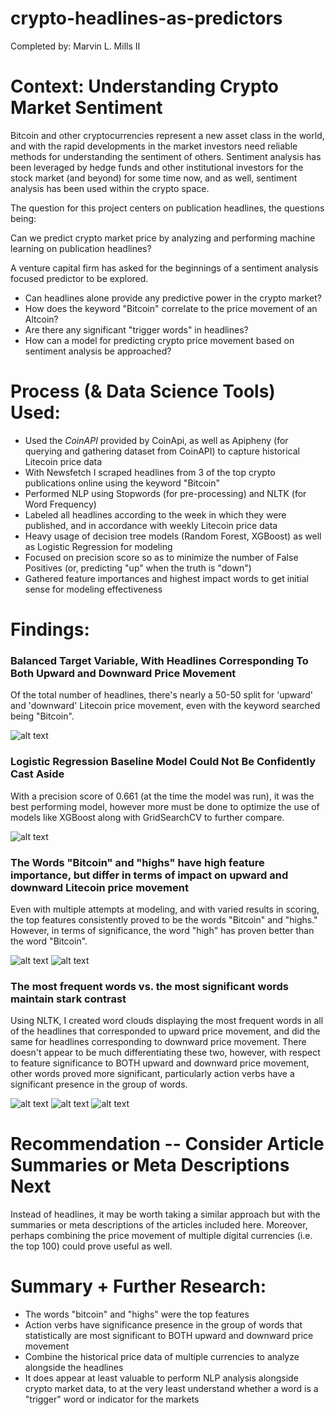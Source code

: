 # crypto-headlines-as-predictors

Completed by: Marvin L. Mills II


#  Context: Understanding Crypto Market Sentiment 

Bitcoin and other cryptocurrencies represent a new asset class in the world, and with the rapid developments in the market investors need reliable methods for understanding the sentiment of others. Sentiment analysis has been leveraged by hedge funds and other institutional investors for the stock market (and beyond) for some time now, and as well, sentiment analysis has been used within the crypto space.

The question for this project centers on publication headlines, the questions being:

Can we predict crypto market price by analyzing and performing machine learning on publication headlines?

A venture capital firm has asked for the beginnings of a sentiment analysis focused predictor to be explored.

<ul>
    <li>Can headlines alone provide any predictive power in the crypto market?</li>
    <li>How does the keyword "Bitcoin" correlate to the price movement of an Altcoin?</li>
    <li>Are there any significant "trigger words" in headlines?</li>
    <li>How can a model for predicting crypto price movement based on sentiment analysis be approached?</li>
</ul>


# Process (& Data Science Tools) Used:


<ul>
    <li>Used the <i>CoinAPI</i> provided by CoinApi, as well as Apipheny (for querying and gathering dataset from CoinAPI) to capture historical Litecoin price data</li>
    <li>With Newsfetch I scraped headlines from 3 of the top crypto publications online using the keyword "Bitcoin"</li>
    <li>Performed NLP using Stopwords (for pre-processing) and NLTK (for Word Frequency)</li>
    <li>Labeled all headlines according to the week in which they were published, and in accordance with weekly Litecoin price data</li>
    <li>Heavy usage of decision tree models (Random Forest, XGBoost) as well as Logistic Regression for modeling</li>
    <li>Focused on precision score so as to minimize the number of False Positives (or, predicting "up" when the truth is "down")</li>
    <li>Gathered feature importances and highest impact words to get initial sense for modeling effectiveness</li>
</ul>


# Findings:


### Balanced Target Variable, With Headlines Corresponding To Both Upward and Downward Price Movement

Of the total number of headlines, there's nearly a 50-50 split for 'upward' and 'downward' Litecoin price movement, even with the keyword searched being "Bitcoin".

![alt text](https://github.com/emel333/time_series_home_prices/blob/main/Graphics/charlotte-and-surrounding-hroi.JPG "Historical ROI Top 21 Zip Codes In Charlotte, NC and Surrounding Areas")


### Logistic Regression Baseline Model Could Not Be Confidently Cast Aside

With a precision score of 0.661 (at the time the model was run), it was the best performing model, however more must be done to optimize the use of models like XGBoost along with GridSearchCV to further compare.

![alt text](https://github.com/emel333/time_series_home_prices/blob/main/Graphics/charlotte-and-surrounding-hroi.JPG "Historical ROI Top 21 Zip Codes In Charlotte, NC and Surrounding Areas")



### The Words "Bitcoin" and "highs" have high feature importance, but differ in terms of impact on upward and downward Litecoin price movement

Even with multiple attempts at modeling, and with varied results in scoring, the top features consistently proved to be the words "Bitcoin" and "highs." However, in terms of significance, the word "high" has proven better than the word "Bitcoin".

![alt text](https://github.com/emel333/time_series_home_prices/blob/main/Graphics/differencing-onelag-28204.JPG "Zip Code 28204: One Difference")
![alt text](https://github.com/emel333/time_series_home_prices/blob/main/Graphics/seasdecom-28204.JPG "Zip Code 28204: After Seasonal Decomposition")



### The most frequent words vs. the most significant words maintain stark contrast

Using NLTK, I created word clouds displaying the most frequent words in all of the headlines that corresponded to upward price movement, and did the same for headlines corresponding to downward price movement. There doesn't appear to be much differentiating these two, however, with respect to feature significance to BOTH upward and downward price movement, other words proved more significant, particularly action verbs have a significant presence in the group of words.


![alt text](https://github.com/emel333/time_series_home_prices/blob/main/Graphics/shorter-series-modeling-sarimax-vis.JPG "SARIMA Model Verification Results: Residuals + Histogram For Series 2010-2018")
![alt text](https://github.com/emel333/time_series_home_prices/blob/main/Graphics/longer-series-modeling-sarimax-vis.JPG "SARIMA Model Verification Results: Residuals + Histogram For Series 1996-2018")
![alt text](https://github.com/emel333/time_series_home_prices/blob/main/Graphics/longer-series-modeling-sarimax-vis.JPG "SARIMA Model Verification Results: Residuals + Histogram For Series 1996-2018")



# Recommendation -- Consider Article Summaries or Meta Descriptions Next

Instead of headlines, it may be worth taking a similar approach but with the summaries or meta descriptions of the articles included here. Moreover, perhaps combining the price movement of multiple digital currencies (i.e. the top 100) could prove useful as well.



# Summary + Further Research:


<ul>
    <li>The words "bitcoin" and "highs" were the top features</li>
    <li>Action verbs have significance presence in the group of words that statistically are most significant to BOTH upward and downward price movement</li>
    <li>Combine the historical price data of multiple currencies to analyze alongside the headlines</li>
    <li>It does appear at least valuable to perform NLP analysis alongside crypto market data, to at the very least understand whether a word is a "trigger" word or indicator for the markets</li>
</ul>